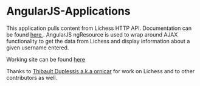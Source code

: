 # AngularJS-Applications

This application pulls content from Lichess HTTP API. Documentation can be found <a href="https://github.com/ornicar/lila"> here </a>. AngularJS ngResource is used to wrap around AJAX functionality to get the data from Lichess and display information about a given username entered.

Working site can be found <a href="http://people.rit.edu/axm1493/AngularJS/lichess/">here</a>

Thanks to <a href="https://github.com/ornicar/">Thibault Duplessis a.k.a ornicar</a> for work on Lichess and to other contributors as well.
